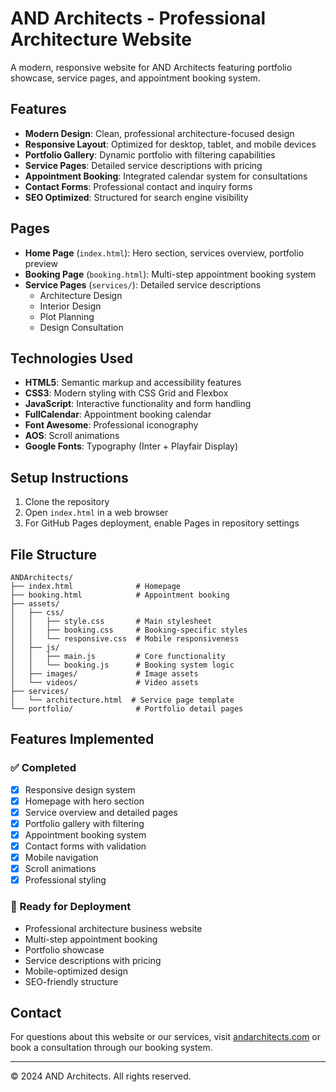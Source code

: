 # AND Architects - Professional Architecture Website

A modern, responsive website for AND Architects featuring portfolio showcase, service pages, and appointment booking system.

## Features

- **Modern Design**: Clean, professional architecture-focused design
- **Responsive Layout**: Optimized for desktop, tablet, and mobile devices
- **Portfolio Gallery**: Dynamic portfolio with filtering capabilities
- **Service Pages**: Detailed service descriptions with pricing
- **Appointment Booking**: Integrated calendar system for consultations
- **Contact Forms**: Professional contact and inquiry forms
- **SEO Optimized**: Structured for search engine visibility

## Pages

- **Home Page** (`index.html`): Hero section, services overview, portfolio preview
- **Booking Page** (`booking.html`): Multi-step appointment booking system
- **Service Pages** (`services/`): Detailed service descriptions
  - Architecture Design
  - Interior Design
  - Plot Planning
  - Design Consultation

## Technologies Used

- **HTML5**: Semantic markup and accessibility features
- **CSS3**: Modern styling with CSS Grid and Flexbox
- **JavaScript**: Interactive functionality and form handling
- **FullCalendar**: Appointment booking calendar
- **Font Awesome**: Professional iconography
- **AOS**: Scroll animations
- **Google Fonts**: Typography (Inter + Playfair Display)

## Setup Instructions

1. Clone the repository
2. Open `index.html` in a web browser
3. For GitHub Pages deployment, enable Pages in repository settings

## File Structure

```
ANDArchitects/
├── index.html              # Homepage
├── booking.html            # Appointment booking
├── assets/
│   ├── css/
│   │   ├── style.css       # Main stylesheet
│   │   ├── booking.css     # Booking-specific styles
│   │   └── responsive.css  # Mobile responsiveness
│   ├── js/
│   │   ├── main.js         # Core functionality
│   │   └── booking.js      # Booking system logic
│   ├── images/             # Image assets
│   └── videos/             # Video assets
├── services/
│   └── architecture.html  # Service page template
└── portfolio/              # Portfolio detail pages
```

## Features Implemented

### ✅ Completed
- [x] Responsive design system
- [x] Homepage with hero section
- [x] Service overview and detailed pages
- [x] Portfolio gallery with filtering
- [x] Appointment booking system
- [x] Contact forms with validation
- [x] Mobile navigation
- [x] Scroll animations
- [x] Professional styling

### 🚀 Ready for Deployment
- Professional architecture business website
- Multi-step appointment booking
- Portfolio showcase
- Service descriptions with pricing
- Mobile-optimized design
- SEO-friendly structure

## Contact

For questions about this website or our services, visit [andarchitects.com](https://andarchitects.com) or book a consultation through our booking system.

---

© 2024 AND Architects. All rights reserved.